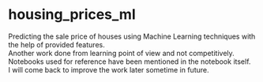 # housing_prices_ml
Predicting the sale price of houses using Machine Learning techniques with the help of provided features.<br>
Another work done from learning point of view and not competitively.<br>
Notebooks used for reference have been mentioned in the notebook itself.<br>
I will come back to improve the work later sometime in future.<br>
